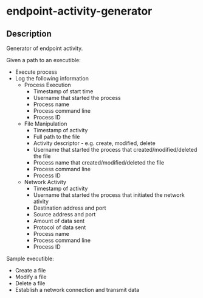 # endpoint-activity-generator

## Description
Generator of endpoint activity.

Given a path to an executible:
* Execute process
* Log the following information
  * Process Execution
    * Timestamp of start time
    * Username that started the process
    * Process name
    * Process command line
    * Process ID
  * File Manipulation
    * Timestamp of activity
    * Full path to the file
    * Activity descriptor - e.g. create, modified, delete
    * Username that started the process that created/modified/deleted the file
    * Process name that created/modified/deleted the file
    * Process command line
    * Process ID
  * Network Activity
    * Timestamp of activity
    * Username that started the process that initiated the network ativity
    * Destination address and port
    * Source address and port
    * Amount of data sent
    * Protocol of data sent
    * Process name
    * Process command line
    * Process ID

Sample executible:
* Create a file
* Modify a file
* Delete a file
* Establish a network connection and transmit data

